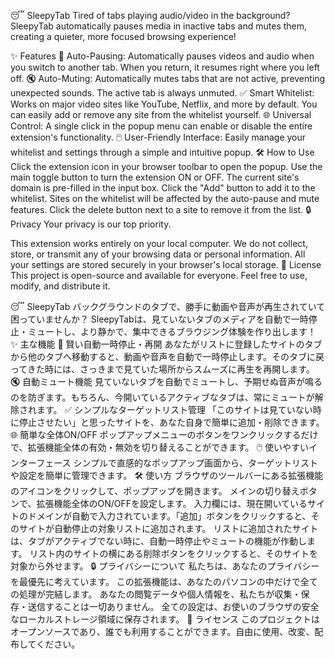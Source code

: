 😴 SleepyTab
Tired of tabs playing audio/video in the background? SleepyTab automatically pauses media in inactive tabs and mutes them, creating a quieter, more focused browsing experience!

✨ Features
🧠 Auto-Pausing: Automatically pauses videos and audio when you switch to another tab. When you return, it resumes right where you left off.
🔇 Auto-Muting: Automatically mutes tabs that are not active, preventing unexpected sounds. The active tab is always unmuted.
✅ Smart Whitelist: Works on major video sites like YouTube, Netflix, and more by default. You can easily add or remove any site from the whitelist yourself.
🌐 Universal Control: A single click in the popup menu can enable or disable the entire extension's functionality.
🖱️ User-Friendly Interface: Easily manage your whitelist and settings through a simple and intuitive popup.
🛠️ How to Use
Click the extension icon in your browser toolbar to open the popup.
Use the main toggle button to turn the extension ON or OFF.
The current site's domain is pre-filled in the input box. Click the "Add" button to add it to the whitelist.
Sites on the whitelist will be affected by the auto-pause and mute features.
Click the delete button next to a site to remove it from the list.
🔒 Privacy
Your privacy is our top priority.

This extension works entirely on your local computer.
We do not collect, store, or transmit any of your browsing data or personal information.
All your settings are stored securely in your browser's local storage.
📝 License
This project is open-source and available for everyone. Feel free to use, modify, and distribute it.

😴 SleepyTab
バックグラウンドのタブで、勝手に動画や音声が再生されていて困っていませんか？ SleepyTabは、見ていないタブのメディアを自動で一時停止・ミュートし、より静かで、集中できるブラウジング体験を作り出します！
✨ 主な機能
🧠 賢い自動一時停止・再開
あなたがリストに登録したサイトのタブから他のタブへ移動すると、動画や音声を自動で一時停止します。そのタブに戻ってきた時には、さっきまで見ていた場所からスムーズに再生を再開します。
🔇 自動ミュート機能
見ていないタブを自動でミュートし、予期せぬ音声が鳴るのを防ぎます。もちろん、今開いているアクティブなタブは、常にミュートが解除されます。
✅ シンプルなターゲットリスト管理
「このサイトは見ていない時に停止させたい」と思ったサイトを、あなた自身で簡単に追加・削除できます。
🌐 簡単な全体ON/OFF
ポップアップメニューのボタンをワンクリックするだけで、拡張機能全体の有効・無効を切り替えることができます。
🖱️ 使いやすいインターフェース
シンプルで直感的なポップアップ画面から、ターゲットリストや設定を簡単に管理できます。
🛠️ 使い方
ブラウザのツールバーにある拡張機能のアイコンをクリックして、ポップアップを開きます。
メインの切り替えボタンで、拡張機能全体のON/OFFを設定します。
入力欄には、現在開いているサイトのドメインが自動で入力されています。「追加」ボタンをクリックすると、そのサイトが自動停止の対象リストに追加されます。
リストに追加されたサイトは、タブがアクティブでない時に、自動一時停止やミュートの機能が作動します。
リスト内のサイトの横にある削除ボタンをクリックすると、そのサイトを対象から外せます。
🔒 プライバシーについて
私たちは、あなたのプライバシーを最優先に考えています。
この拡張機能は、あなたのパソコンの中だけで全ての処理が完結します。
あなたの閲覧データや個人情報を、私たちが収集・保存・送信することは一切ありません。
全ての設定は、お使いのブラウザの安全なローカルストレージ領域に保存されます。
📝 ライセンス
このプロジェクトはオープンソースであり、誰でも利用することができます。自由に使用、改変、配布してください。